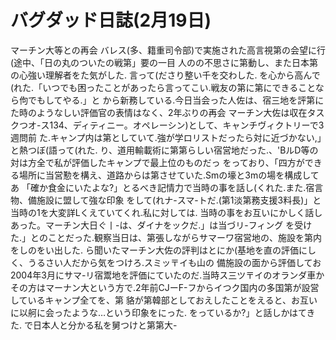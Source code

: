 # バグダッド日誌(2月19日)

マーチン大等との再会
バレス(多、籍重司令部)で実施された高言視第の会望に行(途中、「日の丸のついたの戦第」要の一目
人のの不思さに第動し、また日本第の心強い理解者をた気がした.
言って(ださり整い千を交わした.
を心から高んで(れた.「いつでも困ったことがあったら言ってこい.戦友の第に第にできることなら佝でもしてやる.」と
から新務している.今日当会った人佐は、宿三地を評第にた時のようなしい評価官の表情はなく、2年ぶりの再会
マーチン大佐は収在タスクつオ-ス134、ディティニー。オペレーシン)として、キャンチヴィクトリーで3週問前
た.キャンプ内は第としていて.強が学ロリストだったら対に近づかない,」と熱つぼ(語って(れた.
り、道用輸載術に第第らしい宿営地だった.、'BルD等の対は方全で私が評価したキャンプで最上位のものだっ
をっており、「四方ができる場所に当営懃を構え、道路からは第させていた.Smの壕と3mの場を構成してあ
「確か食金にいたよな?」とるべき記情力で当時の事を話し(くれた.また.宿言物、備施設に盟して強な印象
をして(れナ-スマ-トだ.(第1淡第務支援3料長)」と当時の1を大変詳Lくえていてくれ.私に対しては.
当時の事をお互いにかしく話しあった。マーチン大日ぐ丨-は、ダイナをックだ.」は当づリ-フィング
を受けた.」とのことだった.観察当日は、第張しながらサマーワ宿営地の、施設を第内をしのをい出した.
ら聞いたマーチン大佐の評判はとにか(基地を直の評価にしく、うるさい人だから気をつけろ.スミッ〒イも山の
備施設の面から評価してお2004年3月にサマ-リ宿鬻地を評価にていたのだ.当時ス三ツ〒イのオランダ車か
その方はマーナン大という方で.2年前CJーF-フからイつク国内の多国第が設営しているキャンプ全てを、第
貉が第韓部としておえしたことをえると、お互いに以舸に会ったような…という印象をにった.
をっているか?」と話しかはてきた.
で日本人と分かる私を舅つけと第第大-
